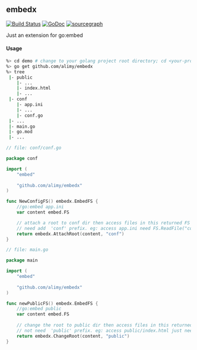 ## embedx
[![Build Status](https://api.travis-ci.com/alimy/embedx.svg?branch=master)](https://travis-ci.com/alimy/mir)
[![GoDoc](https://godoc.org/github.com/alimy/embedx?status.svg)](https://pkg.go.dev/github.com/alimy/embedx)
[![sourcegraph](https://img.shields.io/badge/view%20on-Sourcegraph-brightgreen.svg?logo=sourcegraph)](https://sourcegraph.com/github.com/alimy/embedx)

Just an extension for go:embed

#### Usage
```bash
%> cd demo # change to your golang project root directory; cd <your-project-dir>
%> go get github.com/alimy/embedx
%> tree
 |- public
    |- ...
    |- index.html
    |- ...
 |- conf
    |- app.ini
    |- ...
    |- conf.go
 |- ...
 |- main.go
 |- go.mod
 |- ...
```

```go
// file: conf/conf.go

package conf

import (
	"embed"
	
	"github.com/alimy/embedx"
)

func NewConfigFS() embedx.EmbedFS {
	//go:embed app.ini
	var content embed.FS

	// attach a root to conf dir then access files in this returned FS will
	// need add  'conf' prefix. eg: access app.ini need FS.ReadFile("conf/app.ini").
	return embedx.AttachRoot(content, "conf")
}
```
```go
// file: main.go

package main

import (
	"embed"
	
	"github.com/alimy/embedx"
)

func newPublicFS() embedx.EmbedFS {
	//go:embed public
	var content embed.FS
	
	// change the root to public dir then access files in this returned FS will
	// not need  'public' prefix. eg: access public/index.html just need FS.ReadFile("index.html").
	return embedx.ChangeRoot(content, "public")
}
```
